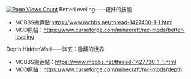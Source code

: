 [![Page Views Count](https://badges.toozhao.com/badges/01GTY5DXQCAC4ZXZE7K0F4V9WA/blue.svg)](https://badges.toozhao.com/stats/01GTY5DXQCAC4ZXZE7K0F4V9WA "Get your own page views count badge on badges.toozhao.com")
BetterLeveling——更好的技能
 - MCBBS搬运贴:https://www.mcbbs.net/thread-1427400-1-1.html
 - MOD原帖：https://www.curseforge.com/minecraft/mc-mods/better-leveling

Depth:HiddenWorl——渊玄：隐藏的世界
 - MCBBS搬运贴：https://www.mcbbs.net/thread-1427730-1-1.html
 - MOD原帖：https://www.curseforge.com/minecraft/mc-mods/depth
